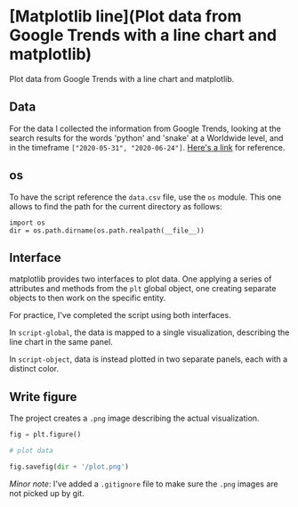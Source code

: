 # [Matplotlib line](Plot data from Google Trends with a line chart and matplotlib)

Plot data from Google Trends with a line chart and matplotlib.

## Data

For the data I collected the information from Google Trends, looking at the search results for the words 'python' and 'snake' at a Worldwide level, and in the timeframe `["2020-05-31", "2020-06-24"]`. [Here's a link](https://trends.google.com/trends/explore?date=2020-05-31%202020-06-24&q=python,snake) for reference.

## os

To have the script reference the `data.csv` file, use the `os` module. This one allows to find the path for the current directory as follows:

```
import os
dir = os.path.dirname(os.path.realpath(__file__))
```

## Interface

matplotlib provides two interfaces to plot data. One applying a series of attributes and methods from the `plt` global object, one creating separate objects to then work on the specific entity.

For practice, I've completed the script using both interfaces.

In `script-global`, the data is mapped to a single visualization, describing the line chart in the same panel.

In `script-object`, data is instead plotted in two separate panels, each with a distinct color.

## Write figure

The project creates a `.png` image describing the actual visualization.

```py
fig = plt.figure()

# plot data

fig.savefig(dir + '/plot.png')
```

_Minor note_: I've added a `.gitignore` file to make sure the `.png` images are not picked up by git.
